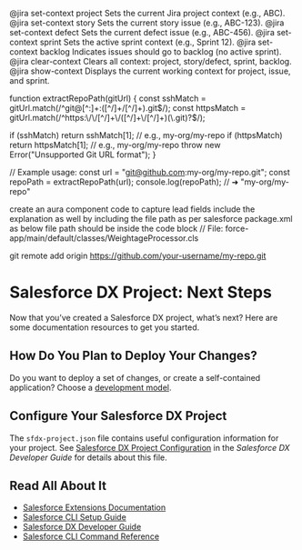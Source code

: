 
@jira set-context project <project-key>	Sets the current Jira project context (e.g., ABC).
@jira set-context story <story-key>	Sets the current story issue (e.g., ABC-123).
@jira set-context defect <defect-key>	Sets the current defect issue (e.g., ABC-456).
@jira set-context sprint <sprint-id-or-name>	Sets the active sprint context (e.g., Sprint 12).
@jira set-context backlog	Indicates issues should go to backlog (no active sprint).
@jira clear-context	Clears all context: project, story/defect, sprint, backlog.
@jira show-context	Displays the current working context for project, issue, and sprint.

function extractRepoPath(gitUrl) {
  const sshMatch = gitUrl.match(/^git@[^:]+:([^/]+\/[^/]+)\.git$/);
  const httpsMatch = gitUrl.match(/^https:\/\/[^/]+\/([^/]+\/[^/]+)(\.git)?$/);

  if (sshMatch) return sshMatch[1]; // e.g., my-org/my-repo
  if (httpsMatch) return httpsMatch[1]; // e.g., my-org/my-repo
  throw new Error("Unsupported Git URL format");
}

// Example usage:
const url = "git@github.com:my-org/my-repo.git";
const repoPath = extractRepoPath(url);
console.log(repoPath); // ➜ "my-org/my-repo"

 create an aura component code to capture lead fields include the explanation as well by including the file path as per salesforce package.xml as below file path should be inside the code block // File: force-app/main/default/classes/WeightageProcessor.cls

git remote add origin https://github.com/your-username/my-repo.git

# Salesforce DX Project: Next Steps

Now that you’ve created a Salesforce DX project, what’s next? Here are some documentation resources to get you started.

## How Do You Plan to Deploy Your Changes?

Do you want to deploy a set of changes, or create a self-contained application? Choose a [development model](https://developer.salesforce.com/tools/vscode/en/user-guide/development-models).

## Configure Your Salesforce DX Project

The `sfdx-project.json` file contains useful configuration information for your project. See [Salesforce DX Project Configuration](https://developer.salesforce.com/docs/atlas.en-us.sfdx_dev.meta/sfdx_dev/sfdx_dev_ws_config.htm) in the _Salesforce DX Developer Guide_ for details about this file.

## Read All About It

- [Salesforce Extensions Documentation](https://developer.salesforce.com/tools/vscode/)
- [Salesforce CLI Setup Guide](https://developer.salesforce.com/docs/atlas.en-us.sfdx_setup.meta/sfdx_setup/sfdx_setup_intro.htm)
- [Salesforce DX Developer Guide](https://developer.salesforce.com/docs/atlas.en-us.sfdx_dev.meta/sfdx_dev/sfdx_dev_intro.htm)
- [Salesforce CLI Command Reference](https://developer.salesforce.com/docs/atlas.en-us.sfdx_cli_reference.meta/sfdx_cli_reference/cli_reference.htm)
